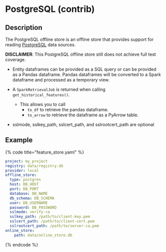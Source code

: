 # PostgreSQL (contrib)

## Description

The PostgreSQL offline store is an offline store that provides support for reading [PostgreSQL](../data-sources/postgres.md) data sources.


**DISCLAIMER**: This PostgreSQL offline store still does not achieve full test coverage.

* Entity dataframes can be provided as a SQL query or can be provided as a Pandas dataframe. Pandas dataframes will be converted to a Spark dataframe and processed as a temporary view.
* A `SparkRetrievalJob` is returned when calling `get_historical_features()`.
  * This allows you to call
     * `to_df` to retrieve the pandas dataframe.
     * `to_arrow` to retrieve the dataframe as a PyArrow table.

* sslmode, sslkey_path, sslcert_path, and sslrootcert_path are optional

## Example

{% code title="feature_store.yaml" %}
```yaml
project: my_project
registry: data/registry.db
provider: local
offline_store:
  type: postgres
  host: DB_HOST
  port: DB_PORT
  database: DB_NAME
  db_schema: DB_SCHEMA
  user: DB_USERNAME
  password: DB_PASSWORD
  sslmode: verify-ca
  sslkey_path: /path/to/client-key.pem
  sslcert_path: /path/to/client-cert.pem
  sslrootcert_path: /path/to/server-ca.pem
online_store:
    path: data/online_store.db
```
{% endcode %}

